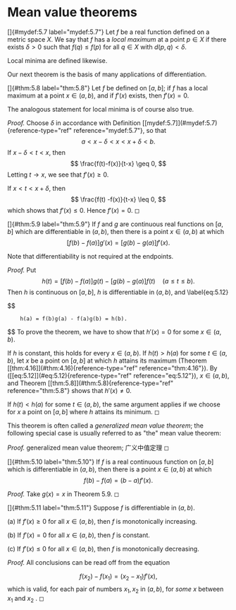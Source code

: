 # Mean value theorems

<!-- ::: mydef -->
[]{#mydef:5.7 label="mydef:5.7"} Let $f$ be a real function defined on a
metric space $X$. We say that $f$ has a *local maximum* at a point
$p \in X$ if there exists $\delta > 0$ such that $f(q) \leq f(p)$ for
all $q \in X$ with $d(p, q) < \delta$.
<!-- ::: -->

Local minima are defined likewise.

Our next theorem is the basis of many applications of differentiation.

<!-- ::: thm -->
[]{#thm:5.8 label="thm:5.8"} Let $f$ be defined on $[a, b]$; if $f$ has
a local maximum at a point $x \in (a, b)$, and if $f'(x)$ exists, then
$f'(x) = 0$.
<!-- ::: -->

The analogous statement for local minima is of course also true.

<!-- ::: proof -->
*Proof.* Choose $\delta$ in accordance with Definition
\[\[mydef:5.7\]](#mydef:5.7){reference-type="ref" reference="mydef:5.7"},
so that 
$$
a < x - \delta < x < x + \delta < b.
$$
 If
$x - \delta < t < x$, then 
$$
\frac{f(t)-f(x)}{t-x} \geq 0,
$$
 Letting
$t \rightarrow x$, we see that $f'(x) \geq 0$.

If $x < t < x + \delta$, then 
$$
\frac{f(t) -f(x)}{t-x} \leq 0,
$$
 which
shows that $f'(x) \leq 0$. Hence $f'(x) = 0$. ◻
<!-- ::: -->

<!-- ::: thm -->
[]{#thm:5.9 label="thm:5.9"} If $f$ and $g$ are continuous real
functions on $[a, b]$ which are differentiable in $(a, b)$, then there
is a point $x \in (a, b)$ at which 
$$
\left[ f(b) - f(a) \right]g'(x) = 
        \left[ g(b) - g(a) \right]f'(x).
$$

<!-- ::: -->

Note that differentiability is not required at the endpoints.

<!-- ::: proof -->
*Proof.* Put 
$$
h(t) = 
        \left[ f(b) - f(a) \right]g(t) -
        \left[ g(b) - g(a) \right]f(t)
        \quad
        (a \leq t \leq b).
$$
 Then $h$ is continuous on $[a,b]$, $h$ is
differentiable in $(a, b)$, and 
\label{eq:5.12}

$$

        h(a) = f(b)g(a) - f(a)g(b) = h(b).
$$
 To prove the theorem, we
have to show that $h'(x) = 0$ for some $x \in (a, b)$.

If $h$ is constant, this holds for every $x \in (a, b)$. If
$h(t) > h(a)$ for some $t \in (a, b)$, let $x$ be a point on $[a, b]$ at
which $h$ attains its maximum (Theorem
\[\[thm:4.16\]](#thm:4.16){reference-type="ref" reference="thm:4.16"}).
By (\[\[eq:5.12\]](#eq:5.12){reference-type="ref" reference="eq:5.12"}),
$x \in (a, b)$, and Theorem \[\[thm:5.8\]](#thm:5.8){reference-type="ref"
reference="thm:5.8"} shows that $h'(x) \neq 0$.

If $h(t) < h(a)$ for some $t \in (a, b)$, the same argument applies if
we choose for $x$ a point on $[a, b]$ where $h$ attains its minimum. ◻
<!-- ::: -->

This theorem is often called a *generalized mean value theorem*; the
following special case is usually referred to as "the" mean value
theorem:

<!-- ::: proof -->
*Proof.* generalized mean value theorem; 广义中值定理 ◻
<!-- ::: -->

<!-- ::: thm -->
[]{#thm:5.10 label="thm:5.10"} If $f$ is a real continuous function on
$[a, b]$ which is differentiable in $(a, b)$, then there is a point
$x \in (a, b)$ at which 
$$
f(b) - f(a) = (b - a)f'(x).
$$

<!-- ::: -->

<!-- ::: proof -->
*Proof.* Take $g(x) = x$ in Theorem 5.9. ◻
<!-- ::: -->

<!-- ::: thm -->
[]{#thm:5.11 label="thm:5.11"} Suppose $f$ is differentiable in
$(a, b)$.

(a) If $f'(x) \geq 0$ for all $x \in (a, b)$, then $f$ is monotonically
    increasing.

(b) If $f'(x) = 0$ for all $x \in (a, b)$, then $f$ is constant.

(c) If $f'(x) \leq 0$ for all $x \in (a, b)$, then $f$ is monotonically
    decreasing.
<!-- ::: -->

<!-- ::: proof -->
*Proof.* All conclusions can be read off from the equation

$$
f(x_2) - f(x_1) = (x_2 - x_1)f'(x),
$$
 which is valid, for each pair of
numbers $x_1, x_2$ in $(a, b)$, for *some* $x$ between $x_1$ and $x_2$
. ◻
<!-- ::: -->

